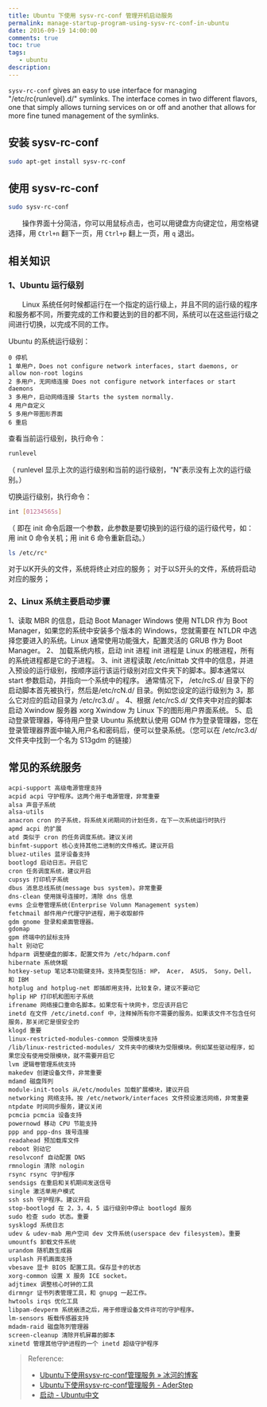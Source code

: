 ```yaml
---
title: Ubuntu 下使用 sysv-rc-conf 管理开机启动服务
permalink: manage-startup-program-using-sysv-rc-conf-in-ubuntu
date: 2016-09-19 14:00:00
comments: true
toc: true
tags:
   - ubuntu
description:
---
```


`sysv-rc-conf` gives an easy to use interface for managing "/etc/rc{runlevel}.d/" symlinks. The interface comes in two different flavors, one that simply allows turning services on or off and another that allows for more fine tuned management of the symlinks.
<!-- more -->

## 安装 sysv-rc-conf
``` bash
sudo apt-get install sysv-rc-conf
```

## 使用 sysv-rc-conf
``` bash
sudo sysv-rc-conf
```
&emsp;&emsp;操作界面十分简洁，你可以用鼠标点击，也可以用键盘方向键定位，用空格键选择，用 `Ctrl+n` 翻下一页，用 `Ctrl+p` 翻上一页，用 `q` 退出。


## 相关知识
### 1、Ubuntu 运行级别
&emsp;&emsp;Linux 系统任何时候都运行在一个指定的运行级上，并且不同的运行级的程序和服务都不同，所要完成的工作和要达到的目的都不同，系统可以在这些运行级之间进行切换，以完成不同的工作。

Ubuntu 的系统运行级别：
```
0 停机
1 单用户，Does not configure network interfaces, start daemons, or allow non-root logins
2 多用户，无网络连接 Does not configure network interfaces or start daemons
3 多用户，启动网络连接 Starts the system normally.
4 用户自定义
5 多用户带图形界面
6 重启
```

查看当前运行级别，执行命令：
``` bash
runlevel
```
（ runlevel 显示上次的运行级别和当前的运行级别，“N”表示没有上次的运行级别。）

切换运行级别，执行命令：
``` bash
int [0123456Ss]
```
（ 即在 init 命令后跟一个参数，此参数是要切换到的运行级的运行级代号，如：用 init 0 命令关机；用 init 6 命令重新启动。）

``` bash
ls /etc/rc*
```
对于以K开头的文件，系统将终止对应的服务；
对于以S开头的文件，系统将启动对应的服务；

### 2、Linux 系统主要启动步骤
1、读取 MBR 的信息，启动 Boot Manager
Windows 使用 NTLDR 作为 Boot Manager，如果您的系统中安装多个版本的 Windows，您就需要在 NTLDR 中选择您要进入的系统。Linux 通常使用功能强大，配置灵活的 GRUB 作为 Boot Manager。
2、 加载系统内核，启动 init 进程
init 进程是 Linux 的根进程，所有的系统进程都是它的子进程。
3、init 进程读取 /etc/inittab 文件中的信息，并进入预设的运行级别，按顺序运行该运行级别对应文件夹下的脚本。脚本通常以 start 参数启动，并指向一个系统中的程序。
通常情况下， /etc/rcS.d/ 目录下的启动脚本首先被执行，然后是/etc/rcN.d/ 目录。例如您设定的运行级别为 3，那么它对应的启动目录为 /etc/rc3.d/ 。
4、根据 /etc/rcS.d/ 文件夹中对应的脚本启动 Xwindow 服务器 xorg Xwindow 为 Linux 下的图形用户界面系统。
5、启动登录管理器，等待用户登录 Ubuntu 系统默认使用 GDM 作为登录管理器，您在登录管理器界面中输入用户名和密码后，便可以登录系统。（您可以在 /etc/rc3.d/文件夹中找到一个名为 S13gdm 的链接）

## 常见的系统服务

```
acpi-support 高级电源管理支持
acpid acpi 守护程序。这两个用于电源管理，非常重要
alsa 声音子系统
alsa-utils
anacron cron 的子系统，将系统关闭期间的计划任务，在下一次系统运行时执行
apmd acpi 的扩展
atd 类似于 cron 的任务调度系统。建议关闭
binfmt-support 核心支持其他二进制的文件格式。建议开启
bluez-utiles 蓝牙设备支持
bootlogd 启动日志。开启它
cron 任务调度系统，建议开启
cupsys 打印机子系统
dbus 消息总线系统(message bus system)。非常重要
dns-clean 使用拨号连接时，清除 dns 信息
evms 企业卷管理系统(Enterprise Volumn Management system)
fetchmail 邮件用户代理守护进程，用于收取邮件
gdm gnome 登录和桌面管理器。
gdomap
gpm 终端中的鼠标支持
halt 别动它
hdparm 调整硬盘的脚本，配置文件为 /etc/hdparm.conf
hibernate 系统休眠
hotkey-setup 笔记本功能键支持。支持类型包括: HP， Acer， ASUS， Sony，Dell， 和 IBM
hotplug and hotplug-net 即插即用支持，比较复杂，建议不要动它
hplip HP 打印机和图形子系统
ifrename 网络接口重命名脚本。如果您有十块网卡，您应该开启它
inetd 在文件 /etc/inetd.conf 中，注释掉所有你不需要的服务。如果该文件不包含任何服务，那关闭它是很安全的
klogd 重要
linux-restricted-modules-common 受限模块支持
/lib/linux-restricted-modules/ 文件夹中的模块为受限模块。例如某些驱动程序，如果您没有使用受限模块，就不需要开启它
lvm 逻辑卷管理系统支持
makedev 创建设备文件，非常重要
mdamd 磁盘阵列
module-init-tools 从/etc/modules 加载扩展模块，建议开启
networking 网络支持。按 /etc/network/interfaces 文件预设激活网络，非常重要
ntpdate 时间同步服务，建议关闭
pcmcia pcmcia 设备支持
powernowd 移动 CPU 节能支持
ppp and ppp-dns 拨号连接
readahead 预加载库文件
reboot 别动它
resolvconf 自动配置 DNS
rmnologin 清除 nologin
rsync rsync 守护程序
sendsigs 在重启和关机期间发送信号
single 激活单用户模式
ssh ssh 守护程序。建议开启
stop-bootlogd 在 2，3，4，5 运行级别中停止 bootlogd 服务
sudo 检查 sudo 状态。重要
sysklogd 系统日志
udev & udev-mab 用户空间 dev 文件系统(userspace dev filesystem)。重要
umountfs 卸载文件系统
urandom 随机数生成器
usplash 开机画面支持
vbesave 显卡 BIOS 配置工具。保存显卡的状态
xorg-common 设置 X 服务 ICE socket。
adjtimex 调整核心时钟的工具
dirmngr 证书列表管理工具，和 gnupg 一起工作。
hwtools irqs 优化工具
libpam-devperm 系统崩溃之后，用于修理设备文件许可的守护程序。
lm-sensors 板载传感器支持
mdadm-raid 磁盘陈列管理器
screen-cleanup 清除开机屏幕的脚本
xinetd 管理其他守护进程的一个 inetd 超级守护程序
```

> Reference:
> - [Ubuntu下使用sysv-rc-conf管理服务 » 冰河的博客](https://www.binghe.org/2009/12/manage-services-using-sysv-rc-conf-in-ubuntu/)
> - [Ubuntu下使用sysv-rc-conf管理服务 - AderStep](http://blog.csdn.net/gatieme/article/details/45251389)
> - [启动 - Ubuntu中文](http://wiki.ubuntu.org.cn/%E5%90%AF%E5%8A%A8)
